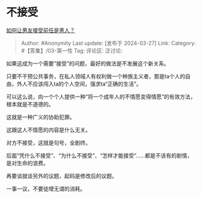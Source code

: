 # 不接受
[如何让男友接受前任是黑人？](https://www.zhihu.com/question/644714030/answer/3444470182)

> Author: #Anonymity
> Last update: [发布于 2024-03-27]
> Link:
> Category: #【答集】/03-第一性 
> Tag: 
> 评论区:
> 泛讨论:

如果这成为一个需要“接受”的问题，最好的做法是不发展这个新关系。

只要不干预公共事务，在私人领域人有权利做一个种族主义者，那是ta个人的自由，外人不应该闯入ta的个人空间，强求ta“正确的生活”。

可以这么说，向一个个人提供一种“将一个成年人的不情愿变得情愿”的有效方法，根本就是不道德的。

这就是一种广义的协助犯罪。

这跟这人不情愿的内容是什么无关。

对方不接受，这就是句号，全剧终。

后面“凭什么不接受”、“为什么不接受”、“怎样才能接受”……都是不该有的剧情，是对生命的浪费。

再要谈就谈另外的议题，起码是修改后的议题。

一事一议，不要徒增无谓的消耗。
